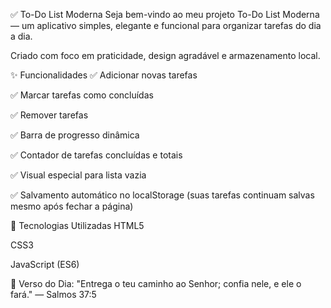 ✅ To-Do List Moderna
Seja bem-vindo ao meu projeto To-Do List Moderna — um aplicativo simples, elegante e funcional para organizar tarefas do dia a dia.

Criado com foco em praticidade, design agradável e armazenamento local.

✨ Funcionalidades
✅ Adicionar novas tarefas

✅ Marcar tarefas como concluídas

✅ Remover tarefas

✅ Barra de progresso dinâmica

✅ Contador de tarefas concluídas e totais

✅ Visual especial para lista vazia

✅ Salvamento automático no localStorage (suas tarefas continuam salvas mesmo após fechar a página)

🚀 Tecnologias Utilizadas
HTML5

CSS3

JavaScript (ES6)



📖 Verso do Dia:
"Entrega o teu caminho ao Senhor; confia nele, e ele o fará."
— Salmos 37:5


